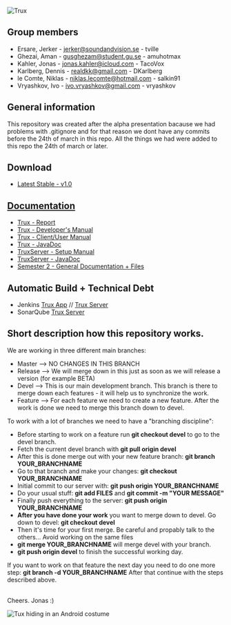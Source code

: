 ![Trux](../master/Docs/images/image00.png "Trux")<br>

## Group members
* Ersare, Jerker - <jerker@soundandvision.se> - tville
* Ghezai, Aman - <gusghezam@student.gu.se> - amuhotmax
* Kahler, Jonas - <jonas.kahler@icloud.com> - TacoVox
* Karlberg, Dennis - <realdkk@gmail.com> - DKarlberg
* le Comte, Niklas - <niklas.lecomte@hotmail.com> - salkin91
* Vryashkov, Ivo - <ivo.vryashkov@gmail.com> - vryashkov

## General information
This repository was created after the alpha presentation bacause we had problems with .gitignore and for that reason we dont have any commits before the 24th of march in this repo. All the things we had were added to this repo the 24th of march or later.

## Download
* [Latest Stable - v1.0](../master/Trux/app/app-Trux.apk)

## [Documentation](../master/Docs)
* [Trux - Report](../master/Docs/TruxReport.MD)
* [Trux - Developer's Manual](../master/Docs/DeveloperManual.MD)
* [Trux - Client/User Manual](../master/Docs/UserManual.MD)
* [Trux - JavaDoc](http://derkahler.de/trux/appjdoc/)
* [TruxServer - Setup Manual](../master/Docs/ServerManual.MD)
* [TruxServer - JavaDoc](http://derkahler.de/trux/srvjdoc/)
* [Semester 2 - General Documentation + Files](https://github.com/TacoVox/Tux)

## Automatic Build + Technical Debt
* Jenkins [Trux App](http://derkahler.de:8080/job/Trux/) // [Trux Server](http://derkahler.de:8080/job/TruxServer/)
* SonarQube [Trux Server](http://www.derkahler.de:9000/dashboard/index/1)

## Short description how this repository works.
We are working in three different main branches:
* Master --> NO CHANGES IN THIS BRANCH
* Release --> We will merge down in this just as soon as we will release a version (for example BETA)
* Devel --> This is our main development branch. This branch is there to merge down each features - it will help us to synchronize the work.
* Feature --> For each feature we need to create a new feature. After the work is done we need to merge this branch down to devel.

To work with a lot of branches we need to have a "branching discipline":
* Before starting to work on a feature run <b>git checkout devel</b> to go to the devel branch.
* Fetch the current devel branch with <b>git pull origin devel</b>
* After this is done merge out with your new feature branch: <b>git branch YOUR_BRANCHNAME</b>
* Go to that branch and make your changes: <b>git checkout YOUR_BRANCHNAME</b>
* Initial commit to our server with: <b>git push origin YOUR_BRANCHNAME</b>
* Do your usual stuff: <b>git add FILES</b> and <b>git commit -m "YOUR MESSAGE"</b>
* Finally push everything to the server: <b>git push origin YOUR_BRANCHNAME</b>
* <b>After you have done your work</b> you want to merge down to devel. Go down to devel: <b>git checkout devel</b>
* Then it's time for your first merge. Be careful and propably talk to the others... Avoid working on the same files
* <b>git merge YOUR_BRANCHNAME</b> will merge devel with your branch.
* <b>git push origin devel</b> to finish the successful working day.

If you want to work on that feature the next day you need to do one more step: <b>git branch -d YOUR_BRANCHNAME</b>
After that continue with the steps described above.

<br>Cheers. Jonas :)

<img src="http://fc01.deviantart.net/fs71/f/2011/060/3/a/tux_in_android_robot_costume_2_by_whidden-d3aq9k0.png" alt="Tux hiding in an Android costume"><br>
